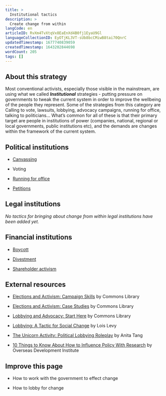 ```yaml
---
title: >
  Institutional tactics
description: >
  Create change from within
langCode: en
articleID: RvXm4TvXtqVx8EaEnXd4B0fj1EyaU9Gl
languageCollectionID: EyOTjKL3VT-sUb8bcCMiwB8tai70QnrC
updatedTimestamp: 1677740839059
createdTimestamp: 1643202844698
wordCount: 205
tags: []
---
```


## About this strategy

Most conventional activists, especially those visible in the mainstream, are using what we called **_Institutional_** strategies - putting pressure on governments to tweak the current system in order to improve the wellbeing of the people they represent. Some of the strategies from this category are Calling to vote, lawsuits, lobbying, advocacy campaigns, running for office, talking to politicians… What’s common for all of these is that their primary target are people in institutions of power (companies, national, regional or local governments, public institutions etc), and the demands are changes within the framework of the current system.

## Political institutions

-   [Canvassing](/tactics/canvassing)
    
-   Voting
    
-   [Running for office](/tactics/running-for-office)
    
-   [Petitions](/tactics/petition)
    

## Legal institutions

_No tactics for bringing about change from within legal institutions have been added yet._

## Financial institutions

-   [Boycott](/tactics/boycot)
    
-   [Divestment](/tactics/divestment)
    
-   [Shareholder activism](/tactics/shareholder)
    

## External resources

-   [Elections and Activism: Campaign Skills](https://commonslibrary.org/elections-and-activism-campaign-skils/) by Commons Library
    
-   [Elections and Activism: Case Studies](https://commonslibrary.org/elections-and-activism-casestudies/) by Commons Library
    
-   [Lobbying and Advocacy: Start Here](https://commonslibrary.org/lobbying-and-advocacy-start-here/) by Commons Library
    
-   [Lobbying: A Tactic for Social Change](https://commonslibrary.org/lobbying-a-tactic-for-social-change/) by Lois Levy
    
-   [The Unicorn Activity: Political Lobbying Roleplay](https://commonslibrary.org/the-unicorn-activity-political-lobbying-role-play/) by Anita Tang
    
-   [10 Things to Know About How to Influence Policy With Research](https://commonslibrary.org/10-things-to-know-about-how-to-influence-policy-with-research/) by Overseas Development Institute
    

## Improve this page

-   How to work with the government to effect change
    
-   How to lobby for change